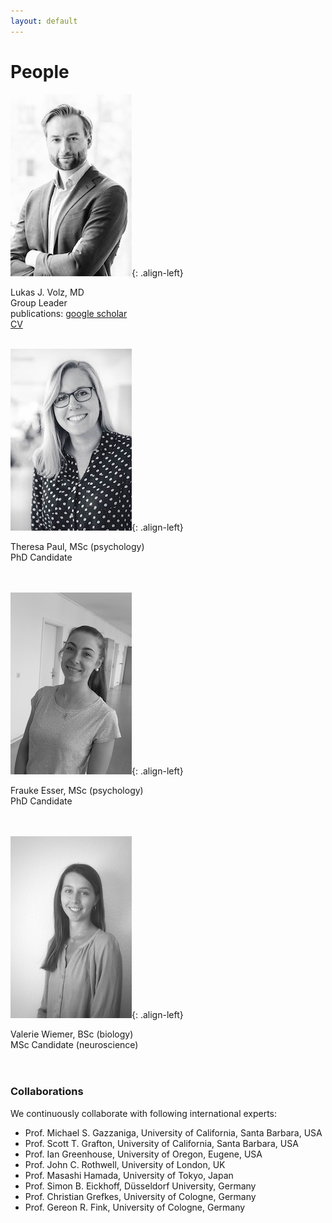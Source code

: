 ```yaml
---
layout: default
---
```


# People
![portrait](img/LJV_portrait.jpg "Lukas J. Volz"){: .align-left}

Lukas J. Volz, MD<br/>
Group Leader<br/>
publications: [google scholar](https://scholar.google.com/citations?user=jD4Faz4AAAAJ&hl=en&oi=ao)<br/>
[CV](/img/CV_Lukas_J_Volz.pdf)
<br/>
<br/>

![portrait_TP](img/grey_scale_TP.jpg "Theresa Paul"){: .align-left}

Theresa Paul, MSc (psychology)<br/>
PhD Candidate<br/>
<br/>
<br/>

![portrait_TP](img/Frauke_Esser.jpeg "Frauke Esser"){: .align-left}

Frauke Esser, MSc (psychology)<br/>
PhD Candidate<br/>
<br/>
<br/>

![portrait_TP](img/Valerie_Wiemer.jpeg "Valerie Wiemer"){: .align-left}

Valerie Wiemer, BSc (biology)<br/>
MSc Candidate (neuroscience) <br/>
<br/>
<br/>

### Collaborations
We continuously collaborate with following international experts:

- Prof. Michael S. Gazzaniga, University of California, Santa Barbara, USA
- Prof. Scott T. Grafton, University of California, Santa Barbara, USA
- Prof. Ian Greenhouse, University of Oregon, Eugene, USA
- Prof. John C. Rothwell, University of London, UK
- Prof. Masashi Hamada, University of Tokyo, Japan
- Prof. Simon B. Eickhoff, Düsseldorf University, Germany
- Prof. Christian Grefkes, University of Cologne, Germany
- Prof. Gereon R. Fink, University of Cologne, Germany
